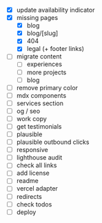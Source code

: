 - [x] update availability indicator
- [x] missing pages
  - [x] blog
  - [x] blog/[slug]
  - [x] 404
  - [x] legal (+ footer links)
- [ ] migrate content
  - [ ] experiences
  - [ ] more projects
  - [ ] blog
- [ ] remove primary color
- [ ] mdx components
- [ ] services section
- [ ] og / seo
- [ ] work copy
- [ ] get testimonials
- [ ] plausible
- [ ] plausible outbound clicks
- [ ] responsive
- [ ] lighthouse audit
- [ ] check all links
- [ ] add license
- [ ] readme
- [ ] vercel adapter
- [ ] redirects
- [ ] check todos
- [ ] deploy